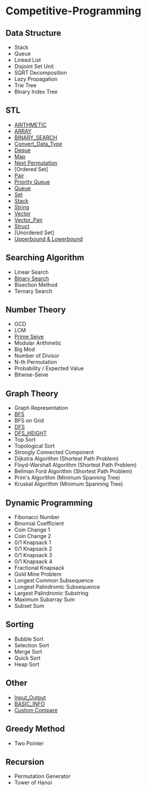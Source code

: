 # Competitive-Programming

## Data Structure
* Stack
* Queue
* Linked List
* Disjoint Set Unit
* SQRT Decomposition
* Lazy Propagation
* Trie Tree
* Binary Index Tree

## STL
* [ARITHMETIC](https://github.com/Faizun-Faria/Competitive-Programming/blob/master/ALL/STL/ARITHMETIC.md)
* [ARRAY](https://github.com/Faizun-Faria/Competitive-Programming/blob/master/ALL/STL/ARRAY.md)
* [BINARY_SEARCH](https://github.com/Faizun-Faria/Competitive-Programming/blob/master/ALL/STL/BINARY_SEARCH%2Cmd)
* [Convert_Data_Type](https://github.com/Faizun-Faria/Competitive-Programming/blob/master/ALL/STL/CONVERT_DATA_TYPE.md)
* [Deque](https://github.com/Faizun-Faria/Competitive-Programming/blob/master/ALL/STL/DEQUE.md)
* [Map](https://github.com/Faizun-Faria/Competitive-Programming/blob/master/ALL/STL/MAP.md)
* [Next Permutation](https://github.com/Faizun-Faria/Competitive-Programming/blob/master/ALL/STL/next_permutation.cpp)
* [Ordered Set]
* [Pair](https://github.com/Faizun-Faria/Competitive-Programming/blob/master/ALL/STL/PAIR.md)
* [Priority Queue](https://github.com/Faizun-Faria/Competitive-Programming/blob/master/ALL/STL/PRIORITY_QUEUE.md)
* [Queue](https://github.com/Faizun-Faria/Competitive-Programming/blob/master/ALL/STL/QUEUE.md)
* [Set](https://github.com/Faizun-Faria/Competitive-Programming/blob/master/ALL/STL/SET.md)
* [Stack](https://github.com/Faizun-Faria/Competitive-Programming/blob/master/ALL/STL/STACK.md)
* [String](https://github.com/Faizun-Faria/Competitive-Programming/blob/master/ALL/STL/STRING.md)
* [Vector](https://github.com/Faizun-Faria/Competitive-Programming/blob/master/ALL/STL/VECTOR.md)
* [Vector_Pair](https://github.com/Faizun-Faria/Competitive-Programming/blob/master/ALL/STL/VECTOR_PAIR.md)
* [Struct](https://github.com/Faizun-Faria/Competitive-Programming/blob/master/ALL/STL/STRUCT.md)
* [Unordered Set]
* [Upperbound & Lowerbound](https://github.com/Faizun-Faria/Competitive-Programming/blob/master/ALL/STL/UPPER_LOWER_BOUND.md)

## Searching Algorithm
* Linear Search
* [Binary Search](https://github.com/Faizun-Faria/Competitive-Programming/blob/master/ALL/Searhing%20Algorithm/binarySearch.cpp)
* Bisection Method
* Ternary Search

## Number Theory
* GCD
* LCM
* [Prime Seive](https://github.com/Faizun-Faria/Competitive-Programming/blob/master/ALL/Graph%20Theory/primeSeive.cpp)
* Modular Arithmetic
* Big Mod
* Number of Divisor
* N-th Permutation
* Probability / Expected Value
* Bitwise-Seive

## Graph Theory
* Graph Representation
* [BFS](https://github.com/Faizun-Faria/Competitive-Programming/blob/master/ALL/Graph%20Theory/bfs.cpp)
* BFS on Grid
* [DFS](https://github.com/Faizun-Faria/Competitive-Programming/blob/master/ALL/Graph%20Theory/dfs.md)
* [DFS_HEIGHT](https://github.com/Faizun-Faria/Competitive-Programming/blob/master/ALL/Graph%20Theory/dfsLevel.cpp) 
* Top Sort
* Topological Sort
* Strongly Connected Component
* Dijkstra Algorithm (Shortest Path Problem)
* Floyd-Warshall Algorithm (Shortest Path Problem)
* Bellman Ford Algorithm (Shortest Path Problem)
* Prim's Algorithm (Minimum Spanning Tree)
* Kruskal Algorithm (Minimum Spanning Tree)

## Dynamic Programming
* Fibonacci Number
* Binomial Coefficient
* Coin Change 1
* Coin Change 2
* 0/1 Knapsack 1
* 0/1 Knapsack 2
* 0/1 Knapsack 3
* 0/1 Knapsack 4
* Fractional Knapsack
* Gold Mine Problem
* Longest Common Subsequence
* Longest Palindromic Subsequence
* Largest Palindromic Substring
* Maximum Subarray Sum
* Subset Sum

## Sorting
* Bubble Sort
* Selection Sort
* Merge Sort
* Quick Sort
* Heap Sort

## Other
* [Input_Output](https://github.com/Faizun-Faria/Competitive-Programming/blob/master/ALL/Basic/INPUT_OUTPUT.md)
* [BASIC_INFO](https://github.com/Faizun-Faria/Competitive-Programming/blob/master/ALL/Basic/BASIC_INFO.md)
* [Custom Compare](https://github.com/Faizun-Faria/Competitive-Programming/edit/master/ALL/Basic/Custom_Compare.cpp)

## Greedy Method
* Two Pointer

## Recursion
* Permutation Generator
* Tower of Hanoi
